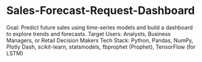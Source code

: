 # Sales-Forecast-Request-Dashboard
Goal: Predict future sales using time-series models and build a dashboard to explore trends and forecasts. Target Users: Analysts, Business Managers, or Retail Decision Makers Tech Stack: Python, Pandas, NumPy, Plotly Dash, scikit-learn, statsmodels, fbprophet (Prophet), TensorFlow (for LSTM)
